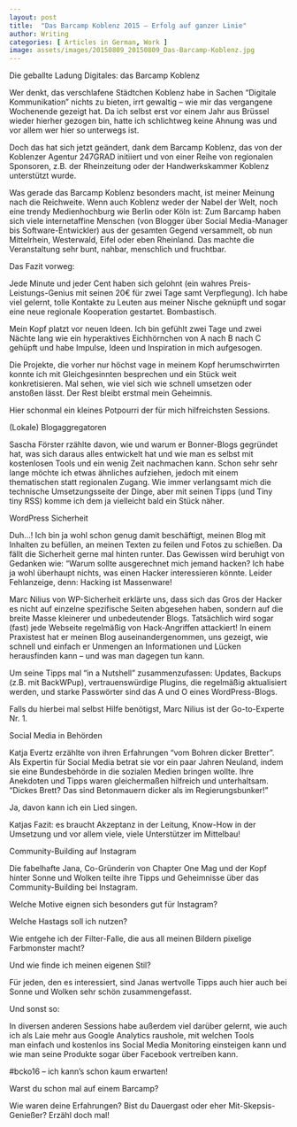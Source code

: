 ```yaml
---
layout: post
title:  "Das Barcamp Koblenz 2015 – Erfolg auf ganzer Linie"
author: Writing
categories: [ Articles in German, Work ]
image: assets/images/20150809_20150809_Das-Barcamp-Koblenz.jpg
---
```



Die geballte Ladung Digitales: das Barcamp Koblenz



Wer denkt, das verschlafene Städtchen Koblenz habe in Sachen “Digitale Kommunikation” nichts zu bieten, irrt gewaltig – wie mir das vergangene Wochenende gezeigt hat. Da ich selbst erst vor einem Jahr aus Brüssel wieder hierher gezogen bin, hatte ich schlichtweg keine Ahnung was und vor allem wer hier so unterwegs ist.

Doch das hat sich jetzt geändert, dank dem Barcamp Koblenz, das von der Koblenzer Agentur 247GRAD initiiert und von einer Reihe von regionalen Sponsoren, z.B. der Rheinzeitung oder der Handwerkskammer Koblenz unterstützt wurde.

Was gerade das Barcamp Koblenz besonders macht, ist meiner Meinung nach die Reichweite. Wenn auch Koblenz weder der Nabel der Welt, noch eine trendy Medienhochburg wie Berlin oder Köln ist: Zum Barcamp haben sich viele internetaffine Menschen (von Blogger über Social Media-Manager bis Software-Entwickler) aus der gesamten Gegend versammelt, ob nun Mittelrhein, Westerwald, Eifel oder eben Rheinland. Das machte die Veranstaltung sehr bunt, nahbar, menschlich und fruchtbar.

Das Fazit vorweg: 

Jede Minute und jeder Cent haben sich gelohnt (ein wahres Preis-Leistungs-Genius mit seinen 20€ für zwei Tage samt Verpflegung). Ich habe viel gelernt, tolle Kontakte zu Leuten aus meiner Nische geknüpft und sogar eine neue regionale Kooperation gestartet. Bombastisch.

Mein Kopf platzt vor neuen Ideen. Ich bin gefühlt zwei Tage und zwei Nächte lang wie ein hyperaktives Eichhörnchen von A nach B nach C gehüpft und habe Impulse, Ideen und Inspiration in mich aufgesogen.

Die Projekte, die vorher nur höchst vage in meinem Kopf herumschwirrten konnte ich mit Gleichgesinnten besprechen und ein Stück weit konkretisieren. Mal sehen, wie viel sich wie schnell umsetzen oder anstoßen lässt. Der Rest bleibt erstmal mein Geheimnis.

Hier schonmal ein kleines Potpourri der für mich hilfreichsten Sessions.

(Lokale) Blogaggregatoren

Sascha Förster rzählte davon, wie und warum er Bonner-Blogs gegründet hat, was sich daraus alles entwickelt hat und wie man es selbst mit kostenlosen Tools und ein wenig Zeit nachmachen kann. Schon sehr sehr lange möchte ich etwas ähnliches aufziehen, jedoch mit einem thematischen statt regionalen Zugang. Wie immer verlangsamt mich die technische Umsetzungsseite der Dinge, aber mit seinen Tipps (und Tiny tiny RSS) komme ich dem ja vielleicht bald ein Stück näher.

WordPress Sicherheit

Duh…! Ich bin ja wohl schon genug damit beschäftigt, meinen Blog mit Inhalten zu befüllen, an meinen Texten zu feilen und Fotos zu schießen. Da fällt die Sicherheit gerne mal hinten runter. Das Gewissen wird beruhigt von Gedanken wie: “Warum sollte ausgerechnet mich jemand hacken? Ich habe ja wohl überhaupt nichts, was einen Hacker interessieren könnte. Leider Fehlanzeige, denn: Hacking ist Massenware!

Marc Nilius von WP-Sicherheit erklärte uns, dass sich das Gros der Hacker es nicht auf einzelne spezifische Seiten abgesehen haben, sondern auf die breite Masse kleinerer und unbedeutender Blogs. Tatsächlich wird sogar (fast) jede Webseite regelmäßig von Hack-Angriffen attackiert! In einem Praxistest hat er meinen Blog auseinandergenommen, uns gezeigt, wie schnell und einfach er Unmengen an Informationen und Lücken herausfinden kann – und was man dagegen tun kann.

Um seine Tipps mal “in a Nutshell” zusammenzufassen: Updates, Backups (z.B. mit BackWPup), vertrauenswürdige Plugins, die regelmäßig aktualisiert werden, und starke Passwörter sind das A und O eines WordPress-Blogs.

Falls du hierbei mal selbst Hilfe benötigst, Marc Nilius ist der Go-to-Experte Nr. 1.

Social Media in Behörden

Katja Evertz erzählte von ihren Erfahrungen “vom Bohren dicker Bretter”. Als Expertin für Social Media betrat sie vor ein paar Jahren Neuland, indem sie eine Bundesbehörde in die sozialen Medien bringen wollte. Ihre Anekdoten und Tipps waren gleichermaßen hilfreich und unterhaltsam. “Dickes Brett? Das sind Betonmauern dicker als im Regierungsbunker!”

Ja, davon kann ich ein Lied singen.

Katjas Fazit: es braucht Akzeptanz in der Leitung, Know-How in der Umsetzung und vor allem viele, viele Unterstützer im Mittelbau!

Community-Building auf Instagram

Die fabelhafte Jana, Co-Gründerin von Chapter One Mag und der Kopf hinter Sonne und Wolken teilte ihre Tipps und Geheimnisse über das Community-Building bei Instagram.

Welche Motive eignen sich besonders gut für Instagram?

Welche Hastags soll ich nutzen?

Wie entgehe ich der Filter-Falle, die aus all meinen Bildern pixelige Farbmonster macht?

Und wie finde ich meinen eigenen Stil?

Für jeden, den es interessiert, sind Janas wertvolle Tipps auch hier auch bei Sonne und Wolken sehr schön zusammengefasst.

Und sonst so: 

In diversen anderen Sessions habe außerdem viel darüber gelernt, wie auch ich als Laie mehr aus Google Analytics raushole, mit welchen Tools man einfach und kostenlos ins Social Media Monitoring einsteigen kann und wie man seine Produkte sogar über Facebook vertreiben kann.

#bcko16 – ich kann’s schon kaum erwarten!

Warst du schon mal auf einem Barcamp?

Wie waren deine Erfahrungen? Bist du Dauergast oder eher Mit-Skepsis-Genießer? Erzähl doch mal!

